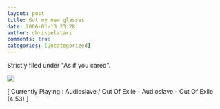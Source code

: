 ```yaml
---
layout: post
title: Got my new glasses
date: 2006-01-13 23:28
author: chrispelatari
comments: true
categories: [Uncategorized]
---
```


<p>Strictly filed under "As if you cared".</p>
<p><img src="http://www.chrisfrazier.net/images/new_glasses.png" /></p>
<p class="media">[ Currently Playing : Audioslave / Out Of Exile - Audioslave - 
Out Of Exile (4:53) ]</p>
